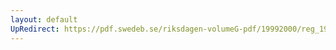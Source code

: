 ```yaml
---
layout: default
UpRedirect: https://pdf.swedeb.se/riksdagen-volumeG-pdf/19992000/reg_19992000/reg_19992000_0076.pdf
---
```


